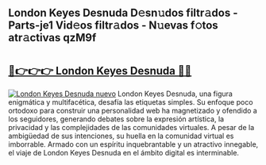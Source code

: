 ## London Keyes Desnuda D𝚎sn𝚞dos filtr𝚊dos - Parts-je1 Vid𝚎os filtr𝚊dos - N𝚞evas f𝚘tos atr𝚊ctivas qzM9f

# <h2><a href="http://mb43x7.tromn.icu/?c=London+Keyes+Desnuda">🔗👉👉👉 London Keyes Desnuda 🔗🔗</a></h2>

[![London Keyes Desnuda nuevo](https://i.imgur.com/pEAQMta.gif)](http://mb43x7.tromn.icu/?c=London+Keyes+Desnuda)
London Keyes Desnuda, una figura enigmática y multifacética, desafía las etiquetas simples. Su enfoque poco ortodoxo para construir una personalidad web ha magnetizado y ofendido a los seguidores, generando debates sobre la expresión artística, la privacidad y las complejidades de las comunidades virtuales. A pesar de la ambigüedad de sus intenciones, su huella en la comunidad virtual es imborrable. Armado con un espíritu inquebrantable y un atractivo innegable, el viaje de London Keyes Desnuda en el ámbito digital es interminable.
